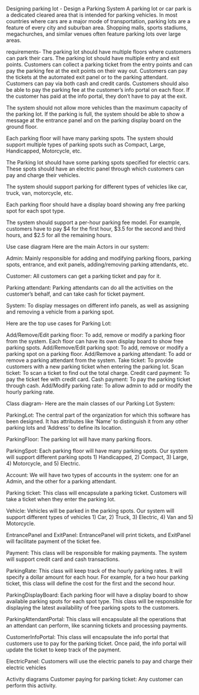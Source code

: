 Designing parking lot - Design a Parking System
A parking lot or car park is a dedicated cleared area that is intended for parking vehicles. In most countries where cars are a major mode of transportation, parking lots are a feature of every city and suburban area. Shopping malls, sports stadiums, megachurches, and similar venues often feature parking lots over large areas.

requirements-
The parking lot should have multiple floors where customers can park their cars.
The parking lot should have multiple entry and exit points.
Customers can collect a parking ticket from the entry points and can pay the parking fee at the exit points on their way out.
Customers can pay the tickets at the automated exit panel or to the parking attendant.
Customers can pay via both cash and credit cards.
Customers should also be able to pay the parking fee at the customer’s info portal on each floor. If the customer has paid at the info portal, they don’t have to pay at the exit.

The system should not allow more vehicles than the maximum capacity of the parking lot. If the parking is full, the system should be able to show a message at the entrance panel and on the parking display board on the ground floor.

Each parking floor will have many parking spots. The system should support multiple types of parking spots such as Compact, Large, Handicapped, Motorcycle, etc.

The Parking lot should have some parking spots specified for electric cars. These spots should have an electric panel through which customers can pay and charge their vehicles.

The system should support parking for different types of vehicles like car, truck, van, motorcycle, etc.

Each parking floor should have a display board showing any free parking spot for each spot type.

The system should support a per-hour parking fee model. For example, customers have to pay $4 for the first hour, $3.5 for the second and third hours, and $2.5 for all the remaining hours.

Use case diagram
Here are the main Actors in our system:

Admin: Mainly responsible for adding and modifying parking floors, parking spots, entrance, and exit panels, adding/removing parking attendants, etc.

Customer: All customers can get a parking ticket and pay for it.

Parking attendant: Parking attendants can do all the activities on the customer’s behalf, and can take cash for ticket payment.

System: To display messages on different info panels, as well as assigning and removing a vehicle from a parking spot.

Here are the top use cases for Parking Lot:

Add/Remove/Edit parking floor: To add, remove or modify a parking floor from the system. Each floor can have its own display board to show free parking spots.
Add/Remove/Edit parking spot: To add, remove or modify a parking spot on a parking floor.
Add/Remove a parking attendant: To add or remove a parking attendant from the system.
Take ticket: To provide customers with a new parking ticket when entering the parking lot.
Scan ticket: To scan a ticket to find out the total charge.
Credit card payment: To pay the ticket fee with credit card.
Cash payment: To pay the parking ticket through cash.
Add/Modify parking rate: To allow admin to add or modify the hourly parking rate.

Class diagram- Here are the main classes of our Parking Lot System:

ParkingLot: The central part of the organization for which this software has been designed. It has attributes like ‘Name’ to distinguish it from any other parking lots and ‘Address’ to define its location.

ParkingFloor: The parking lot will have many parking floors.

ParkingSpot: Each parking floor will have many parking spots. Our system will support different parking spots 1) Handicapped, 2) Compact, 3) Large, 4) Motorcycle, and 5) Electric.

Account: We will have two types of accounts in the system: one for an Admin, and the other for a parking attendant.

Parking ticket: This class will encapsulate a parking ticket. Customers will take a ticket when they enter the parking lot.

Vehicle: Vehicles will be parked in the parking spots. Our system will support different types of vehicles 1) Car, 2) Truck, 3) Electric, 4) Van and 5) Motorcycle.

EntrancePanel and ExitPanel: EntrancePanel will print tickets, and ExitPanel will facilitate payment of the ticket fee.

Payment: This class will be responsible for making payments. The system will support credit card and cash transactions.

ParkingRate: This class will keep track of the hourly parking rates. It will specify a dollar amount for each hour. For example, for a two hour parking ticket, this class will define the cost for the first and the second hour.

ParkingDisplayBoard: Each parking floor will have a display board to show available parking spots for each spot type. This class will be responsible for displaying the latest availability of free parking spots to the customers.

ParkingAttendantPortal: This class will encapsulate all the operations that an attendant can perform, like scanning tickets and processing payments.

CustomerInfoPortal: This class will encapsulate the info portal that customers use to pay for the parking ticket. Once paid, the info portal will update the ticket to keep track of the payment.

ElectricPanel: Customers will use the electric panels to pay and charge their electric vehicles

Activity diagrams
Customer paying for parking ticket: Any customer can perform this activity.

